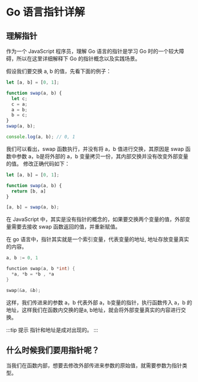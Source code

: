 # Go 语言指针详解

## 理解指针
作为一个 JavaScript 程序员，理解 Go 语言的指针是学习 Go 时的一个较大障碍，所以在这里详细解释下 Go 的指针概念以及实践场景。

假设我们要交换 a, b 的值，先看下面的例子：

```js
let [a, b] = [0, 1];

function swap(a, b) {
  let c;
  c = a;
  a = b;
  b = c;
}
swap(a, b);

console.log(a, b); // 0, 1
```
我们可以看出，swap 函数执行，并没有将 a，b 值进行交换，其原因是 swap 函数中参数 a，b是将外部的 a，b 变量拷贝一份，其内部交换并没有改变外部变量的值。
修改正确代码如下：
```js
let [a, b] = [0, 1];

function swap(a, b) {
  return [b, a]
}

[a, b] = swap(a, b);
```
在 JavaScript 中，其实是没有指针的概念的，如果要交换两个变量的值，外部变量需要去接收 swap 函数返回的值，并重新赋值。

在 go 语言中，指针其实就是一个索引变量，代表变量的地址, 地址存放变量真实的内容。

```go
a, b := 0, 1

function swap(a, b *int) {
  *a, *b = *b , *a
}

swap(&a, &b);
```

这样，我们传进来的参数 a，b 代表外部 a，b变量的指针，执行函数传入 a，b 的地址，这样我们在函数内交换的是a, b地址，就会将外部变量真实的内容进行交换。

:::tip 提示
指针和地址是成对出现的。
:::

## 什么时候我们要用指针呢？

当我们在函数内部，想要去修改外部传进来参数的原始值，就需要参数为指针类型。
